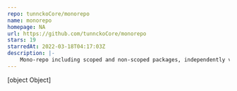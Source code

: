```yaml
---
repo: tunnckoCore/monorepo
name: monorepo
homepage: NA
url: https://github.com/tunnckoCore/monorepo
stars: 19
starredAt: 2022-03-18T04:17:03Z
description: |-
    Mono-repo including scoped and non-scoped packages, independently versioned. Managed by @Lerna and @YarnPKG. Using Jest, @ESLint, @Prettier and TypeScript through @Babel 7. Mange dependencies with @RenovateApp. Semantically versioned and automatically released on @CircleCI, following @Conventional-Commits!
---
```


[object Object]
